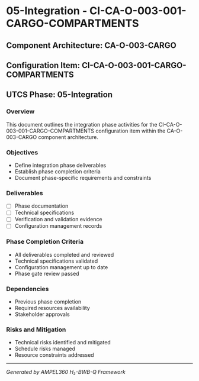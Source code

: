 # 05-Integration - CI-CA-O-003-001-CARGO-COMPARTMENTS

## Component Architecture: CA-O-003-CARGO
## Configuration Item: CI-CA-O-003-001-CARGO-COMPARTMENTS
## UTCS Phase: 05-Integration

### Overview
This document outlines the integration phase activities for the CI-CA-O-003-001-CARGO-COMPARTMENTS configuration item within the CA-O-003-CARGO component architecture.

### Objectives
- Define integration phase deliverables
- Establish phase completion criteria
- Document phase-specific requirements and constraints

### Deliverables
- [ ] Phase documentation
- [ ] Technical specifications
- [ ] Verification and validation evidence
- [ ] Configuration management records

### Phase Completion Criteria
- All deliverables completed and reviewed
- Technical specifications validated
- Configuration management up to date
- Phase gate review passed

### Dependencies
- Previous phase completion
- Required resources availability
- Stakeholder approvals

### Risks and Mitigation
- Technical risks identified and mitigated
- Schedule risks managed
- Resource constraints addressed

---
*Generated by AMPEL360 H₂-BWB-Q Framework*
